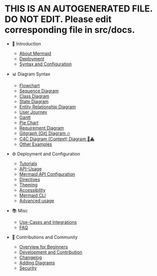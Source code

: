 # THIS IS AN AUTOGENERATED FILE. DO NOT EDIT. Please edit corresponding file in src/docs.
*   📔 Introduction

    *   [About Mermaid](README.md)
    *   [Deployment](n00b-gettingStarted.md)
    *   [Syntax and Configuration](n00b-syntaxReference.md)

*   📊 Diagram Syntax
    *   [Flowchart](flowchart.md)
    *   [Sequence Diagram](sequenceDiagram.md)
    *   [Class Diagram](classDiagram.md)
    *   [State Diagram](stateDiagram.md)
    *   [Entity Relationship Diagram](entityRelationshipDiagram.md)
    *   [User Journey](user-journey.md)
    *   [Gantt](gantt.md)
    *   [Pie Chart](pie.md)
    *   [Requirement Diagram](requirementDiagram.md)
    *   [Gitgraph (Git) Diagram 🔥](gitgraph.md)
    *   [C4C Diagram (Context) Diagram 🦺⚠️](c4c.md)
    *   [Other Examples](examples.md)

*   ⚙️ Deployment and Configuration

    *   [Tutorials](Tutorials.md)
    *   [API-Usage](usage.md)
    *   [Mermaid API Configuration](Setup.md)
    *   [Directives](directives.md)
    *   [Theming](theming.md)
    *   [Accessibility](accessibility.md)
    *   [Mermaid CLI](mermaidCLI.md)
    *   [Advanced usage](n00b-advanced.md)

*   📚 Misc
    *   [Use-Cases and Integrations](integrations.md)
    *   [FAQ](faq.md)

*   🙌 Contributions and Community
    *   [Overview for Beginners](n00b-overview.md)
    *   [Development and Contribution ](development.md)
    *   [Changelog](CHANGELOG.md)
    *   [Adding Diagrams ](newDiagram.md)
    *   [Security ](security.md)
